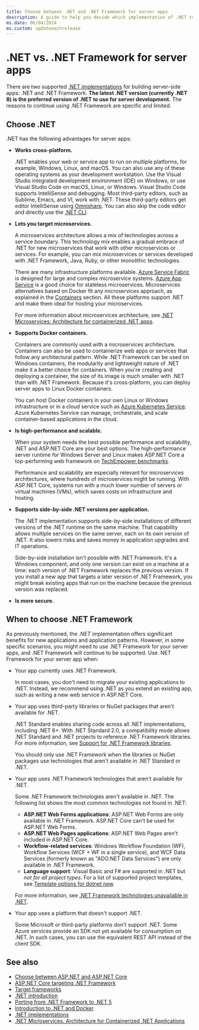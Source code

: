 ```yaml
---
title: Choose between .NET and .NET Framework for server apps
description: A guide to help you decide which implementation of .NET to use when building a server app.
ms.date: 06/04/2024
ms.custom: updateeachrelease
---
```

# .NET vs. .NET Framework for server apps

There are two supported [.NET implementations](glossary.md#implementation-of-net) for building server-side apps: .NET and .NET Framework. **The latest .NET version (currently .NET 8) is the preferred version of .NET to use for server development.** The reasons to continue using .NET Framework are specific and limited.

## Choose .NET

.NET has the following advantages for server apps:

- **Works cross-platform.**

  .NET enables your web or service app to run on multiple platforms, for example, Windows, Linux, and macOS. You can also use any of these operating systems as your development workstation. Use the Visual Studio integrated development environment (IDE) on Windows, or use Visual Studio Code on macOS, Linux, or Windows. Visual Studio Code supports IntelliSense and debugging. Most third-party editors, such as Sublime, Emacs, and VI, work with .NET. These third-party editors get editor IntelliSense using [Omnisharp](https://www.omnisharp.net/). You can also skip the code editor and directly use the [.NET CLI](../core/tools/index.md).

- **Lets you target microservices.**

  A microservices architecture allows a mix of technologies across a service boundary. This technology mix enables a gradual embrace of .NET for new microservices that work with other microservices or services. For example, you can mix microservices or services developed with .NET Framework, Java, Ruby, or other monolithic technologies.

  There are many infrastructure platforms available. [Azure Service Fabric](https://azure.microsoft.com/services/service-fabric/) is designed for large and complex microservice systems. [Azure App Service](https://azure.microsoft.com/services/app-service/) is a good choice for stateless microservices. Microservices alternatives based on Docker fit any microservices approach, as explained in the [Containers](#containers) section. All these platforms support .NET and make them ideal for hosting your microservices.

  For more information about microservices architecture, see [.NET Microservices: Architecture for containerized .NET apps](../architecture/microservices/index.md).

- **Supports Docker containers.**

  Containers are commonly used with a microservices architecture. Containers can also be used to containerize web apps or services that follow any architectural pattern. While .NET Framework can be used on Windows containers, the modularity and lightweight nature of .NET make it a better choice for containers. When you're creating and deploying a container, the size of its image is much smaller with .NET than with .NET Framework. Because it's cross-platform, you can deploy server apps to Linux Docker containers.

  You can host Docker containers in your own Linux or Windows infrastructure or in a cloud service such as [Azure Kubernetes Service](https://azure.microsoft.com/services/kubernetes-service/). Azure Kubernetes Service can manage, orchestrate, and scale container-based applications in the cloud.

- **Is high-performance and scalable.**

  When your system needs the best possible performance and scalability, .NET and ASP.NET Core are your best options. The high-performance server runtime for Windows Server and Linux makes ASP.NET Core a top-performing web framework on [TechEmpower benchmarks](https://www.techempower.com/benchmarks/#hw=ph&test=plaintext).

  Performance and scalability are especially relevant for microservices architectures, where hundreds of microservices might be running. With ASP.NET Core, systems run with a much lower number of servers or virtual machines (VMs), which saves costs on infrastructure and hosting.

- **Supports side-by-side .NET versions per application.**

  The .NET implementation supports side-by-side installations of different versions of the .NET runtime on the same machine. That capability allows multiple services on the same server, each on its own version of .NET. It also lowers risks and saves money in application upgrades and IT operations.

  Side-by-side installation isn't possible with .NET Framework. It's a Windows component, and only one version can exist on a machine at a time: each version of .NET Framework replaces the previous version. If you install a new app that targets a later version of .NET Framework, you might break existing apps that run on the machine because the previous version was replaced.

- **Is more secure.**

## When to choose .NET Framework

As previously mentioned, the *.NET* implementation offers significant benefits for new applications and application patterns. However, in some specific scenarios, you might need to use .NET Framework for your server apps, and .NET Framework will continue to be supported. Use .NET Framework for your server app when:

- Your app currently uses .NET Framework.

  In most cases, you don't need to migrate your existing applications to .NET. Instead, we recommend using .NET as you extend an existing app, such as writing a new web service in ASP.NET Core.

- Your app uses third-party libraries or NuGet packages that aren't available for .NET.

  .NET Standard enables sharing code across all .NET implementations, including .NET 6+. With .NET Standard 2.0, a compatibility mode allows .NET Standard and .NET projects to reference .NET Framework libraries. For more information, see [Support for .NET Framework libraries](whats-new/whats-new-in-dotnet-standard.md#support-for-net-framework-libraries).

  You should only use .NET Framework when the libraries or NuGet packages use technologies that aren't available in .NET Standard or .NET.

- Your app uses .NET Framework technologies that aren't available for .NET.

  Some .NET Framework technologies aren't available in .NET. The following list shows the most common technologies not found in .NET:

  - **ASP.NET Web Forms applications**: ASP.NET Web Forms are only available in .NET Framework. ASP.NET Core can't be used for ASP.NET Web Forms.
  - **ASP.NET Web Pages applications**: ASP.NET Web Pages aren't included in ASP.NET Core.
  - **Workflow-related services**: Windows Workflow Foundation (WF), Workflow Services (WCF + WF in a single service), and WCF Data Services (formerly known as "ADO.NET Data Services") are only available in .NET Framework.
  - **Language support**: Visual Basic and F# are supported in .NET but *not for all project types*. For a list of supported project templates, see [Template options for dotnet new](../core/tools/dotnet-new.md#arguments).

  For more information, see [.NET Framework technologies unavailable in .NET](../core/porting/net-framework-tech-unavailable.md).

- Your app uses a platform that doesn't support .NET.

  Some Microsoft or third-party platforms don't support .NET. Some Azure services provide an SDK not yet available for consumption on .NET. In such cases, you can use the equivalent REST API instead of the client SDK.

## See also

- [Choose between ASP.NET and ASP.NET Core](/aspnet/core/choose-aspnet-framework)
- [ASP.NET Core targeting .NET Framework](/aspnet/core/introduction-to-aspnet-core?view=aspnetcore-2.2&preserve-view=true#aspnet-core-targeting-net-framework)
- [Target frameworks](frameworks.md)
- [.NET introduction](../core/introduction.md)
- [Porting from .NET Framework to .NET 5](../core/porting/index.md)
- [Introduction to .NET and Docker](../core/docker/introduction.md)
- [.NET implementations](../fundamentals/implementations.md)
- [.NET Microservices. Architecture for Containerized .NET Applications](../architecture/microservices/index.md)
